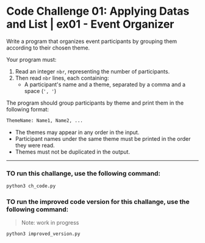 # Code Challenge 01: Applying Datas and List | ex01 - Event Organizer

Write a program that organizes event participants by grouping them according to their chosen theme.

Your program must:

1. Read an integer `nbr`, representing the number of participants.
2. Then read `nbr` lines, each containing:
   - A participant's name and a theme, separated by a comma and a space (`', '`)

The program should group participants by theme and print them in the following format:
```bash
ThemeName: Name1, Name2, ...
```

- The themes may appear in any order in the input.
- Participant names under the same theme must be printed in the order they were read.
- Themes must not be duplicated in the output.

---
### TO run this challange, use the following command:
```bash
python3 ch_code.py
```

### TO run the improved code version for this challange, use the following command:
> Note: work in progress
```bash
python3 improved_version.py
```